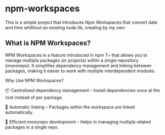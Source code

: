 # npm-workspaces

This is a simple project that introduces Npm Workspaces that convert date and time whithout an existing node lib, creating by my own

## What is NPM Workspaces?

NPM Workspaces is a feature introduced in npm 7+ that allows you to manage multiple packages (or projects) within a single repository (monorepo). It simplifies dependency management and linking between packages, making it easier to work with multiple interdependent modules.

Why Use NPM Workspaces?

📦 Centralized dependency management – Install dependencies once at the root instead of per package.

🔗 Automatic linking – Packages within the workspace are linked automatically.

🚀 Efficient monorepo development – Helps in managing multiple related packages in a single repo.

